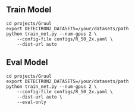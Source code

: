 ## Train Model
```shell script
cd projects/Gruul
export DETECTRON2_DATASETS=/your/datasets/path
python train_net.py --num-gpus 2 \
    --config-file configs/R_50_2x.yaml \
    --dist-url auto
```

## Eval Model
```shell script
cd projects/Gruul
export DETECTRON2_DATASETS=/your/datasets/path
python train_net.py --num-gpus 2 \
    --config-file configs/R_50_2x.yaml \
    --dist-url auto \
    --eval-only
```